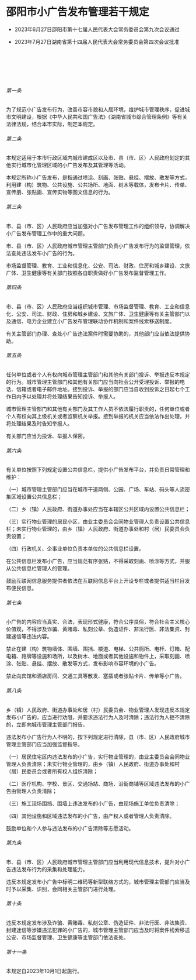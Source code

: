 # 邵阳市小广告发布管理若干规定

- 2023年6月27日邵阳市第十七届人民代表大会常务委员会第九次会议通过

- 2023年7月27日湖南省第十四届人民代表大会常务委员会第四次会议批准

<!-- INFO END -->

​

​

​

###### 第一条

为了规范小广告发布行为，改善市容市貌和人居环境，维护城市管理秩序，促进城市文明建设，根据《中华人民共和国广告法》《湖南省城市综合管理条例》等有关法律法规，结合本市实际，制定本规定。

###### 第二条

本规定适用于本市行政区域内城市建成区以及市、县（市、区）人民政府划定的其他实行城市化管理区域的小广告发布及其管理等活动。

本规定所称小广告发布，是指通过喷涂、刻画、张贴、悬挂、摆放、散发等方式，利用建（构）筑物、公共设施、公共场所、地面、树木等载体，发布卡片、传单、宣传册、张贴画、宣传实物等图文信息的行为。

###### 第三条

市、县（市、区）人民政府应当加强对小广告发布管理工作的组织领导，协调解决小广告发布管理工作中的重大问题。

市、县（市、区）人民政府城市管理主管部门负责小广告发布行为的监督管理，依法查处违法发布小广告的行为。

市场监督管理、教育、工业和信息化、公安、司法、财政、住房和城乡建设、文旅广体、卫生健康等有关部门按照各自职责做好小广告发布监督管理工作。

###### 第四条

市、县（市、区）人民政府应当组织城市管理、市场监督管理、教育、工业和信息化、公安、司法、财政、住房和城乡建设、文旅广体、卫生健康等有关主管部门以及通信、电力企业建立小广告发布管理联动协作机制和案件线索移送制度。

有关主管部门办理、查处小广告违法案件时需要协助的，其他部门应当依法提供协助。

###### 第五条

任何单位或者个人有权向城市管理主管部门和其他有关部门投诉、举报违反本规定的行为。城市管理主管部门和其他有关部门应当向社会公开受理投诉、举报的电话、信箱或者电子邮件地址。接到投诉、举报的部门应当自收到投诉之日起七个工作日内予以处理并将处理结果告知投诉、举报人。

城市管理主管部门和其他有关部门及其工作人员不依法履行职责的，任何单位或者个人有权向其上级机关或者监察机关举报。接到举报的机关应当依法作出处理，并将处理结果及时告知举报人。

有关部门应当为投诉、举报人保密。

###### 第六条

有关单位按照下列规定设置公共信息栏，提供小广告发布平台，并负责日常管理和维护：

（一）城市管理主管部门应当在城市干道两侧、公园、广场、车站、码头等人流密集区域设置公共信息栏；

（二）乡（镇）人民政府、街道办事处应当在本辖区公共区域内设置公共信息栏；

（三）实行物业管理的居民小区，由业主委员会会同物业管理人负责设置公共信息栏；未实行物业管理的，由乡（镇）人民政府、街道办事处和村（居）民委员会负责设置；

（四）行政机关、企事业单位负责本单位的公共信息栏设置。

在公共信息栏发布小广告，应当规范有序张贴，不得采取刻画、喷涂等方式，并服从公共信息栏管理人的管理。

鼓励互联网信息服务提供者依法在互联网信息平台上开设专栏或者提供适当栏目发布便民信息。

###### 第七条

小广告的内容应当真实、合法，表现形式健康，符合公序良俗，符合社会主义核心价值观，不得涉及诈骗、黄赌毒、私刻公章、伪造证件、非法行医、非法集资、封建迷信等违法内容。

禁止在建（构）筑物墙体、围墙、围挡、楼道、电梯、公共厕所、电杆、灯箱、配电箱、路牌等设施和场所，以及树木、地面或者其他设施和物件上，采取刻画、喷涂、张贴、悬挂、摆放、散发等方式，发布影响市容环境的小广告。

禁止向宾馆和酒店房间、交通工具等散发、塞插或者张贴卡片、传单等小广告。

###### 第八条

乡（镇）人民政府、街道办事处和居（村）民委员会、物业管理人发现违反本规定发布小广告的，应当进行劝阻，并要求违法行为人及时清除；违法行为人拒不清除的，立即向城市管理主管部门报告。

违法发布小广告行为人不明的，按下列规定进行清除，县（市、区）人民政府城市管理主管部门应当加强监督指导。

（一）居民住宅区内违法发布的小广告，实行物业管理的，由业主委员会会同物业管理人负责清除；未实行物业管理的，由乡（镇）人民政府、街道办事处和村（居）民委员会或者所有权人组织清除；

（二）医疗机构、学校、景区、交通场站、商场、沿街商铺等区域违法发布的小广告由管理人负责清除；

（三）施工现场围挡、围墙上违法发布的小广告，由现场施工单位负责清除；

（四）其他设施和区域违法发布的小广告，由产权人或者管理人负责清除。

鼓励单位和个人参与违法发布的小广告清除等志愿活动。

###### 第九条

市、县（市、区）人民政府城市管理主管部门应当利用现代信息技术，提升对小广告违法发布行为的采集和处理能力。

违反本规定发布小广告中标明二维码等新型联络方式的，城市管理主管部门应当及时予以采集、识别，会同相关主管部门进行处理。

###### 第十条

违反本规定发布涉及诈骗、黄赌毒、私刻公章、伪造证件、非法行医、非法集资、封建迷信等涉嫌违法犯罪的小广告的，城市管理主管部门应当及时将案件线索移送公安、市场监督管理、卫生健康等主管部门依法查处。

###### 第十一条

本规定自2023年10月1日起施行。
